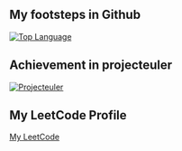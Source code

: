 
## My footsteps in Github
[![Top Language](https://github-readme-stats.vercel.app/api/top-langs/?username=zhuny&layout=compact)](https://github.com/zhuny)

## Achievement in projecteuler
[![Projecteuler](https://projecteuler.net/profile/zhuny.png)](https://projecteuler.net/about)

## My LeetCode Profile
[My LeetCode](https://leetcode.com/jihun/)


<!--
**zhuny/zhuny** is a ✨ _special_ ✨ repository because its `README.md` (this file) appears on your GitHub profile.

Here are some ideas to get you started:

- 🔭 I’m currently working on ...
- 🌱 I’m currently learning ...
- 👯 I’m looking to collaborate on ...
- 🤔 I’m looking for help with ...
- 💬 Ask me about ...
- 📫 How to reach me: ...
- 😄 Pronouns: ...
- ⚡ Fun fact: ...
-->

